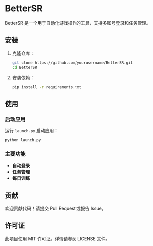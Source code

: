 # BetterSR
BetterSR 是一个用于自动化游戏操作的工具，支持多账号登录和任务管理。
## 安装

1. 克隆仓库：
    ```sh
    git clone https://github.com/yourusername/BetterSR.git
    cd BetterSR
    ```

2. 安装依赖：
    ```sh
    pip install -r requirements.txt
    ```

## 使用

### 启动应用

运行 `launch.py` 启动应用：
```cmd
python launch.py
```

### 主要功能

- **自动登录**
- **任务管理**
- **每日训练**


## 贡献

欢迎贡献代码！请提交 Pull Request 或报告 Issue。

## 许可证

此项目使用 MIT 许可证。详情请参阅 LICENSE 文件。